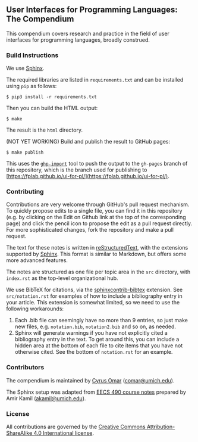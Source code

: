 ## User Interfaces for Programming Languages: The Compendium

This compendium covers research and practice in the field of 
user interfaces for programming languages, broadly construed. 

### Build Instructions

We use [Sphinx](http://www.sphinx-doc.org/).

The required libraries are listed in `requirements.txt` and can be installed using `pip` as follows:

```
$ pip3 install -r requirements.txt
```

Then you can build the HTML output:

```
$ make
```

The result is the `html` directory.

(NOT YET WORKING) Build and publish the result to GitHub pages:

```
$ make publish
```

This uses the [`ghp-import`](https://pypi.org/project/ghp-import/)
tool to push the output to the `gh-pages` branch of this repository,
which is the branch used for publishing to
[https://fplab.github.io/ui-for-pl/](https://fplab.github.io/ui-for-pl/).

### Contributing
Contributions are very welcome through GitHub's pull request mechanism. To quickly propose edits to a single file, you can find it in this repository (e.g. by clicking on the Edit on Github link at the top of the corresponding page) and click the pencil icon to propose the edit as a pull request directly. For more sophisticated changes, fork the repository and make a pull request.

The text for these notes is written in
[reStructuredText](http://docutils.sourceforge.net/docs/ref/rst/directives.html),
with the extensions supported by [Sphinx](http://www.sphinx-doc.org/).
This format is similar to Markdown, but offers some more advanced features.

The notes are structured as one file per topic area in the `src`
directory, with `index.rst` as the top-level organizational hub.

We use BibTeX for citations, via the [sphinxcontrib-bibtex](https://sphinxcontrib-bibtex.readthedocs.io/en/latest/) extension. See `src/notation.rst` for examples of how to include a bibliography entry in your article. This extension is somewhat limited, so we need to use the following workarounds:
1. Each .bib file can seemingly have no more than 9 entries, so just make new files, e.g. `notation.bib`, `notation2.bib` and so on, as needed.
2. Sphinx will generate warnings if you have not explicitly cited a bibliography entry in the text. To get around this, you can include a hidden area at the bottom of each file to cite items that you have not otherwise cited. See the bottom of `notation.rst` for an example.

### Contributors

The compendium is maintained by [Cyrus Omar](https://web.eecs.umich.edu/~comar) (comar@umich.edu).

The Sphinx setup was adapted from [EECS 490 course notes](https://github.com/eecs490/notes) prepared 
by Amir Kamil (akamil@umich.edu). 

### License 

All contributions are governed by the [Creative Commons
Attribution-ShareAlike 4.0 International
license](https://creativecommons.org/licenses/by-sa/4.0/).
